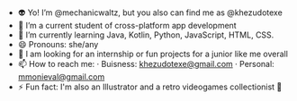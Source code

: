 - 👽 Yo! I’m @mechanicwaltz, but you also can find me as @khezudotexe
- 👀 I’m a current student of cross-platform app development 
- 🌱 I’m currently learning Java, Kotlin, Python, JavaScript, HTML, CSS.
-  😄 Pronouns: she/any
- 💞️ I am looking for an internship or fun projects for a junior like me overall
- 📫 How to reach me:
  · Buisness: khezudotexe@gmail.com
  · Personal: mmonieval@gmail.com
- ⚡ Fun fact: I'm also an Illustrator and a retro videogames collectionist 👾

<!---
mechanicwaltz/mechanicwaltz is a ✨ special ✨ repository because its `README.md` (this file) appears on your GitHub profile.
You can click the Preview link to take a look at your changes.
--->
